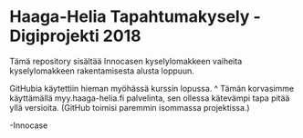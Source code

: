 # Haaga-Helia Tapahtumakysely - Digiprojekti 2018
Tämä repository sisältää Innocasen kyselylomakkeen vaiheita kyselylomakkeen rakentamisesta alusta loppuun.

GitHubia käytettiin hieman myöhässä kurssin lopussa.
^ Tämän korvasimme käyttämällä myy.haaga-helia.fi palvelinta, sen ollessa kätevämpi tapa pitää yllä versioita.
(GitHub toimisi paremmin isommassa projektissa.)

-Innocase
